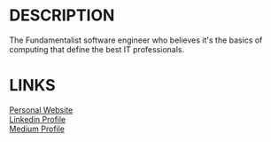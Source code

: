 # DESCRIPTION

The Fundamentalist software engineer who believes it's the basics of computing that define the best IT professionals.

# LINKS

[Personal Website](https://www.henriquefantini.com "Personal Website")<br/>
[Linkedin Profile](https://www.linkedin.com/in/henrique-fantini/ "Linkedin Profile")<br/>
[Medium Profile](https://medium.com/@henriquefantini2 "Medium Profile")<br/>

